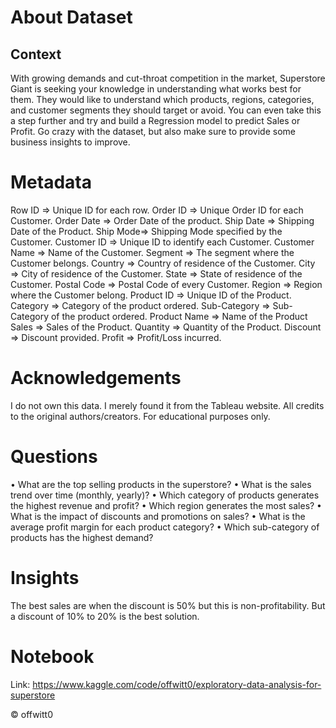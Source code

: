 # About Dataset
## Context

With growing demands and cut-throat competition in the market, Superstore Giant is seeking your knowledge in understanding what works best for them. They would like to understand which products, regions, categories, and customer segments they should target or avoid.
You can even take this a step further and try and build a Regression model to predict Sales or Profit.
Go crazy with the dataset, but also make sure to provide some business insights to improve.

# Metadata

Row ID => Unique ID for each row.
Order ID => Unique Order ID for each Customer.
Order Date => Order Date of the product.
Ship Date => Shipping Date of the Product.
Ship Mode=> Shipping Mode specified by the Customer.
Customer ID => Unique ID to identify each Customer.
Customer Name => Name of the Customer.
Segment => The segment where the Customer belongs.
Country => Country of residence of the Customer.
City => City of residence of the Customer.
State => State of residence of the Customer.
Postal Code => Postal Code of every Customer.
Region => Region where the Customer belong.
Product ID => Unique ID of the Product.
Category => Category of the product ordered.
Sub-Category => Sub-Category of the product ordered.
Product Name => Name of the Product
Sales => Sales of the Product.
Quantity => Quantity of the Product.
Discount => Discount provided.
Profit => Profit/Loss incurred.

# Acknowledgements

I do not own this data. I merely found it from the Tableau website. All credits to the original authors/creators. For educational purposes only.


# Questions
  •	What are the top selling products in the superstore?
  •	What is the sales trend over time (monthly, yearly)?
  •	Which category of products generates the highest revenue and profit?
  •	Which region generates the most sales?
  •	What is the impact of discounts and promotions on sales?
  •	What is the average profit margin for each product category?
  •	Which sub-category of products has the highest demand?
# Insights
  The best sales are when the discount is 50% but this is non-profitability.
  But a discount of 10% to 20% is the best solution.
# Notebook
  Link: https://www.kaggle.com/code/offwitt0/exploratory-data-analysis-for-superstore


© offwitt0
